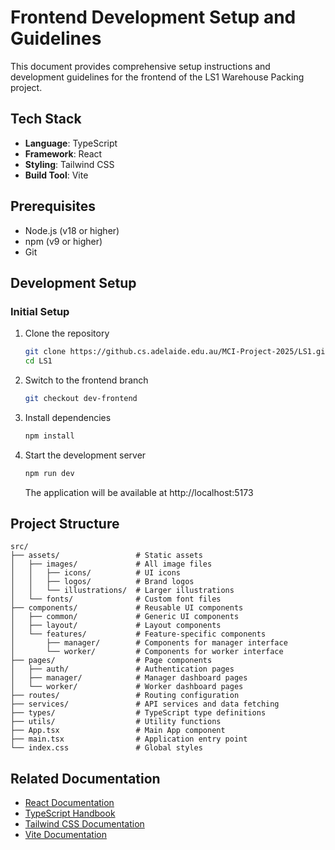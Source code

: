 # Frontend Development Setup and Guidelines

This document provides comprehensive setup instructions and development guidelines for the frontend of the LS1 Warehouse Packing project.

## Tech Stack

- **Language**: TypeScript
- **Framework**: React
- **Styling**: Tailwind CSS
- **Build Tool**: Vite

## Prerequisites

- Node.js (v18 or higher)
- npm (v9 or higher)
- Git

## Development Setup

### Initial Setup

1. Clone the repository
   ```bash
   git clone https://github.cs.adelaide.edu.au/MCI-Project-2025/LS1.git
   cd LS1
   ```

2. Switch to the frontend branch
   ```bash
   git checkout dev-frontend
   ```

3. Install dependencies
   ```bash
   npm install
   ```

4. Start the development server
   ```bash
   npm run dev
   ```
   The application will be available at http://localhost:5173


## Project Structure

```
src/
├── assets/                 # Static assets
│   ├── images/             # All image files
│   │   ├── icons/          # UI icons
│   │   ├── logos/          # Brand logos
│   │   └── illustrations/  # Larger illustrations
│   └── fonts/              # Custom font files
├── components/             # Reusable UI components
│   ├── common/             # Generic UI components
│   ├── layout/             # Layout components
│   └── features/           # Feature-specific components
│       ├── manager/        # Components for manager interface
│       └── worker/         # Components for worker interface
├── pages/                  # Page components
│   ├── auth/               # Authentication pages
│   ├── manager/            # Manager dashboard pages
│   └── worker/             # Worker dashboard pages
├── routes/                 # Routing configuration
├── services/               # API services and data fetching
├── types/                  # TypeScript type definitions
├── utils/                  # Utility functions
├── App.tsx                 # Main App component
├── main.tsx                # Application entry point
└── index.css               # Global styles
```

## Related Documentation

- [React Documentation](https://react.dev/docs/getting-started)
- [TypeScript Handbook](https://www.typescriptlang.org/docs/handbook/intro.html)
- [Tailwind CSS Documentation](https://tailwindcss.com/docs)
- [Vite Documentation](https://vitejs.dev/guide/)